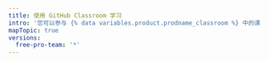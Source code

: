 ```yaml
---
title: 使用 GitHub Classroom 学习
intro: '您可以参与 {% data variables.product.prodname_classroom %} 中的课程并查看老师的结果。'
mapTopic: true
versions:
  free-pro-team: '*'
---
```


